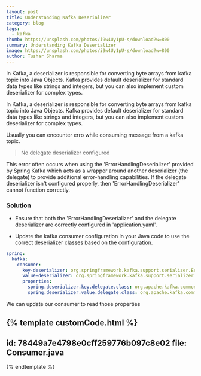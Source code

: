 ```yaml
---
layout: post
title: Understanding Kafka Deserializer
category: blog
tags:
  - kafka
thumb: https://unsplash.com/photos/i9w4Uy1pU-s/download?w=800
summary: Understanding Kafka Deserializer
image: https://unsplash.com/photos/i9w4Uy1pU-s/download?w=800
author: Tushar Sharma
---
```


In Kafka, a deserializer is responsible for converting byte arrays from kafka topic into Java Objects. Kafka provides default deserializer for standard data types like strings and integers, but you can also implement custom deserializer for complex types.<!-- truncate_here -->

In Kafka, a deserializer is responsible for converting byte arrays from kafka topic into Java Objects. Kafka provides default deserializer for standard data types like strings and integers, but you can also implement custom deserializer for complex types.


Usually you can encounter erro while consuming message from a kafka topic.

> No delegate deserializer configured

This error often occurs when using the 'ErrorHandlingDeserializer' provided by Spring Kafka which acts as a wrapper around another deserializer (the delegate) to provide additional error-handling capabilities. If the delegate deserializer isn't configured properly, then 'ErrorHandlingDeserializer' cannot function correctly.

### Solution

* Ensure that both the 'ErrorHandlingDeserializer' and the delegate deserializer are correctly configured in 'application.yaml'. 

* Update the kafka consumer configuration in your Java code to use the correct deserializer classes based on the configuration. 

```yaml
spring:
  kafka:
    consumer:
      key-deserializer: org.springframework.kafka.support.serializer.ErrorHandlingDeserializer
      value-deserializer: org.springframework.kafka.support.serializer.ErrorHandlingDeserializer
      properties:
        spring.deserializer.key.delegate.class: org.apache.kafka.common.serialization.StringDeserializer
        spring.deserializer.value.delegate.class: org.apache.kafka.common.serialization.StringDeserializer
```

We can update our consumer to read those properties

{% template  customCode.html %}
---
id: 78449a7e4798e0cff259776b097c8e02
file: Consumer.java
---
{% endtemplate %}
